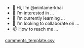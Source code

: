 - 👋 Hi, I’m @mintame-khai
- 👀 I’m interested in ...
- 🌱 I’m currently learning ...
- 💞️ I’m looking to collaborate on ...
- 📫 How to reach me ...

<!---
mintame-khai/mintame-khai is a ✨ special ✨ repository because its `README.md` (this file) appears on your GitHub profile.
You can click the Preview link to take a look at your changes.
--->


[comments_template.csv](https://github.com/mintame-khai/mintame-khai/files/10422352/comments_template.csv)
